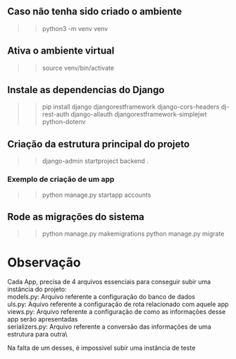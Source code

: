 ## Caso não tenha sido criado o ambiente
>> python3 -m venv venv

## Ativa o ambiente virtual
>> source venv/bin/activate

## Instale as dependencias do Django
>> pip install django djangorestframework django-cors-headers dj-rest-auth django-allauth djangorestframework-simplejwt python-dotenv

## Criação da estrutura principal do projeto
>> django-admin startproject backend .

### Exemplo de criação de um app
>> python manage.py startapp accounts

## Rode as migrações do sistema 
>> python manage.py makemigrations
>> python manage.py migrate


# Observação
Cada App, precisa de 4 arquivos essenciais para conseguir subir uma instância do projeto:\
  models.py: Arquivo referente a configuração do banco de dados\
  uls.py: Aquivo referente a configuração de rota relacionado com aquele app\
  views.py: Arquivo referente a configuração de como as informações desse app serão apresentadas\
  serializers.py: Arquivo referente a conversão das informações de uma estrutura para outra\

Na falta de um desses, é impossivel subir uma instância de teste
